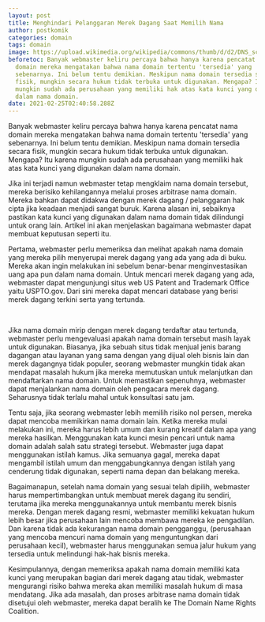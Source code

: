 ```yaml
---
layout: post
title: Menghindari Pelanggaran Merek Dagang Saat Memilih Nama
author: postkomik
categories: domain
tags: domain
image: https://upload.wikimedia.org/wikipedia/commons/thumb/d/d2/DNS_schema.svg/1024px-DNS_schema.svg.png
beforetoc: Banyak webmaster keliru percaya bahwa hanya karena pencatat nama
  domain mereka mengatakan bahwa nama domain tertentu 'tersedia' yang
  sebenarnya. Ini belum tentu demikian. Meskipun nama domain tersedia secara
  fisik, mungkin secara hukum tidak terbuka untuk digunakan. Mengapa? Itu karena
  mungkin sudah ada perusahaan yang memiliki hak atas kata kunci yang digunakan
  dalam nama domain.
date: 2021-02-25T02:40:58.288Z
---
```





Banyak webmaster keliru percaya bahwa hanya karena pencatat nama domain mereka mengatakan bahwa nama domain tertentu 'tersedia' yang sebenarnya. Ini belum tentu demikian. Meskipun nama domain tersedia secara fisik, mungkin secara hukum tidak terbuka untuk digunakan. Mengapa? Itu karena mungkin sudah ada perusahaan yang memiliki hak atas kata kunci yang digunakan dalam nama domain.



Jika ini terjadi namun webmaster tetap mengklaim nama domain tersebut, mereka berisiko kehilangannya melalui proses arbitrase nama domain. Mereka bahkan dapat didakwa dengan merek dagang / pelanggaran hak cipta jika keadaan menjadi sangat buruk. Karena alasan ini, sebaiknya pastikan kata kunci yang digunakan dalam nama domain tidak dilindungi untuk orang lain. Artikel ini akan menjelaskan bagaimana webmaster dapat membuat keputusan seperti itu. 



Pertama, webmaster perlu memeriksa dan melihat apakah nama domain yang mereka pilih menyerupai merek dagang yang ada yang ada di buku. Mereka akan ingin melakukan ini sebelum benar-benar menginvestasikan uang apa pun dalam nama domain. Untuk mencari merek dagang yang ada, webmaster dapat mengunjungi situs web US Patent and Trademark Office yaitu USPTO.gov. Dari sini mereka dapat mencari database yang berisi merek dagang terkini serta yang tertunda.

 

Jika nama domain mirip dengan merek dagang terdaftar atau tertunda, webmaster perlu mengevaluasi apakah nama domain tersebut masih layak untuk digunakan. Biasanya, jika sebuah situs tidak menjual jenis barang dagangan atau layanan yang sama dengan yang dijual oleh bisnis lain dan merek dagangnya tidak populer, seorang webmaster mungkin tidak akan mendapat masalah hukum jika mereka memutuskan untuk melanjutkan dan mendaftarkan nama domain. Untuk memastikan sepenuhnya, webmaster dapat menjalankan nama domain oleh pengacara merek dagang. Seharusnya tidak terlalu mahal untuk konsultasi satu jam.



Tentu saja, jika seorang webmaster lebih memilih risiko nol persen, mereka dapat mencoba memikirkan nama domain lain. Ketika mereka mulai melakukan ini, mereka harus lebih umum dan kurang kreatif dalam apa yang mereka hasilkan. Menggunakan kata kunci mesin pencari untuk nama domain adalah salah satu strategi tersebut. Webmaster juga dapat menggunakan istilah kamus. Jika semuanya gagal, mereka dapat mengambil istilah umum dan menggabungkannya dengan istilah yang cenderung tidak digunakan, seperti nama depan dan belakang mereka.



Bagaimanapun, setelah nama domain yang sesuai telah dipilih, webmaster harus mempertimbangkan untuk membuat merek dagang itu sendiri, terutama jika mereka menggunakannya untuk membantu merek bisnis mereka. Dengan merek dagang resmi, webmaster memiliki kekuatan hukum lebih besar jika perusahaan lain mencoba membawa mereka ke pengadilan. Dan karena tidak ada kekurangan nama domain pengganggu, (perusahaan yang mencoba mencuri nama domain yang menguntungkan dari perusahaan kecil), webmaster harus menggunakan semua jalur hukum yang tersedia untuk melindungi hak-hak bisnis mereka.



Kesimpulannya, dengan memeriksa apakah nama domain memiliki kata kunci yang merupakan bagian dari merek dagang atau tidak, webmaster mengurangi risiko bahwa mereka akan memiliki masalah hukum di masa mendatang. Jika ada masalah, dan proses arbitrase nama domain tidak disetujui oleh webmaster, mereka dapat beralih ke The Domain Name Rights Coalition.